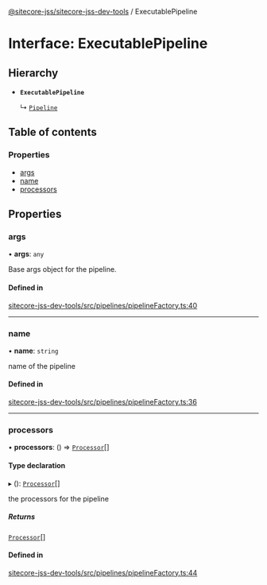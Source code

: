 [@sitecore-jss/sitecore-jss-dev-tools](../README.md) / ExecutablePipeline

# Interface: ExecutablePipeline

## Hierarchy

- **`ExecutablePipeline`**

  ↳ [`Pipeline`](Pipeline.md)

## Table of contents

### Properties

- [args](ExecutablePipeline.md#args)
- [name](ExecutablePipeline.md#name)
- [processors](ExecutablePipeline.md#processors)

## Properties

### args

• **args**: `any`

Base args object for the pipeline.

#### Defined in

[sitecore-jss-dev-tools/src/pipelines/pipelineFactory.ts:40](https://github.com/Sitecore/jss/blob/20ac21597/packages/sitecore-jss-dev-tools/src/pipelines/pipelineFactory.ts#L40)

___

### name

• **name**: `string`

name of the pipeline

#### Defined in

[sitecore-jss-dev-tools/src/pipelines/pipelineFactory.ts:36](https://github.com/Sitecore/jss/blob/20ac21597/packages/sitecore-jss-dev-tools/src/pipelines/pipelineFactory.ts#L36)

___

### processors

• **processors**: () => [`Processor`](Processor.md)[]

#### Type declaration

▸ (): [`Processor`](Processor.md)[]

the processors for the pipeline

##### Returns

[`Processor`](Processor.md)[]

#### Defined in

[sitecore-jss-dev-tools/src/pipelines/pipelineFactory.ts:44](https://github.com/Sitecore/jss/blob/20ac21597/packages/sitecore-jss-dev-tools/src/pipelines/pipelineFactory.ts#L44)
